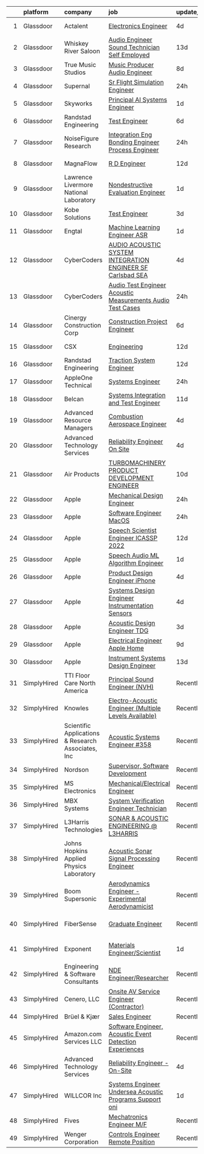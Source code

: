 

|    | platform    | company                                            | job                                                                                                                                                                                                                                                                                                                                                                                                                                                                                                                                                                                                                                                                                                                                                                                                                                                                                                                                                                                                                                                                                                                                                                                                                                                                                                                                                                                                                                                | update_time   | location                   |
|---:|:------------|:---------------------------------------------------|:---------------------------------------------------------------------------------------------------------------------------------------------------------------------------------------------------------------------------------------------------------------------------------------------------------------------------------------------------------------------------------------------------------------------------------------------------------------------------------------------------------------------------------------------------------------------------------------------------------------------------------------------------------------------------------------------------------------------------------------------------------------------------------------------------------------------------------------------------------------------------------------------------------------------------------------------------------------------------------------------------------------------------------------------------------------------------------------------------------------------------------------------------------------------------------------------------------------------------------------------------------------------------------------------------------------------------------------------------------------------------------------------------------------------------------------------------|:--------------|:---------------------------|
|  1 | Glassdoor   | Actalent                                           | [Electronics Engineer](https://www.glassdoor.com/partner/jobListing.htm?pos=129&ao=1110586&s=58&guid=00000181f65adf5e84fed7423885e245&src=GD_JOB_AD&t=SR&vt=w&ea=1&cs=1_deb02383&cb=1657695559908&jobListingId=1007993992996&cpc=5EFBB0462F9C6B7A&jrtk=3-0-1g7r5lns9k6du801-1g7r5lnsoii3l800-fdca7be9791c6d91--6NYlbfkN0ChYVx_I3yfZ_JDY3EFoivtqvi_stwnZ_kRt8Dowt_l_d1ydueao4NE-oUleRJ4yhjjaCXkLI6TM5SYnyHcA3bpY4C8sW-Te_wnZsZyggvTWR_945mmNxkFey5b-fTPWV4og34oVTZJA-HSzyUeXs1O-gGNWcbIZUgM8w35FISNkHYHJtwLbd3bPPH_X1P9f_f88nAggLZIYq-jDgEx-8ioPz7GRKtl4kofdQ9Q4PsuDAFo7VJV09WUi8n78opNq8s9jYxBLCPq1gXMRWI1VGy2KcKO9cemikvz_WZywFPMEmb23ElynVTHNn6rsXiA495yV6sATwd4Yg642kk99myfmUj0Ce7EGKeyT5JGRGn1lSP8TfVc8yHO5f-uxU6pYS2KLOPScs82ofgO8-vY5oAJ4CUOsrVbCDyRPR4qvOFtWN_WkVumfK6dhjA-IjihYwowLA1x7ogKsQVyWqlbg3w5EMxPg9HieAsbM-NoyaD2hq6dSFnQPRXkxx4aDERGlZg6HSCY7AI1grbAypibWFMcRUjwZ1x7x9Gp8ODGuawC22ZiYbe9-UvM9A1dyrrhEKmOFSe3mcZ4X-fSrHscUV6spVOcLuE7ZUiCoiQVtcU5xVT2IhOCv0WH3E2_8AHap-763HcfKk3MKfmkOk1KUMOEfS4UUr6Xf0wq8ZLD-llOrJeky1HTu95OtPF4LzssbWQKUjY0OhH3zr8y8PhKtFSo-LsFMboL1rvyKDlDw4-SM1g0Y7ZFzBV5u3Ns-9kcHJR_NMQCzbaBd24OpyCHPtwMsdOVmkarIQmnPSaG_C3FqheduCy8PSyxlMIoeXNg_-RlRLxcIFZ5ZUw_tBxgvg9TzRAfTDykOWEkks4ZHtwQYOZ12Qme9Yd8aw-47jdQrNbGutq0lk6MgBEBgqvtPZYuKOW7D__l53BILCI5PrY-KRAnvE5cdKHKR1Lv7Z2UYZvinBDPbwBKV_idpdFOmqOz-7d8dtJETBs%3D)                                                                                      | 4d            | Liverpool, NY              |
|  2 | Glassdoor   | Whiskey River Saloon                               | [Audio Engineer   Sound Technician   Self Employed](https://www.glassdoor.com/partner/jobListing.htm?pos=111&ao=1110586&s=58&guid=00000181f65adf5e84fed7423885e245&src=GD_JOB_AD&t=SR&vt=w&ea=1&cs=1_0d1e98da&cb=1657695559906&jobListingId=1007971269908&cpc=217C45A42544DB93&jrtk=3-0-1g7r5lns9k6du801-1g7r5lnsoii3l800-a9997545a0f489a2--6NYlbfkN0DZUOob1RxKFFM5XqCN8NwNjD6ibhx9GA-hBUghBZDjd41EWWUaBEf0KKdGOBBNHRHd_uSbKuQYT__OBfxU9V25bBWD3MGmfOf6L0dYrTQo-2dsgLaZLmc2SGkWAz35np4V1m9j0Vgw_QEGm6Oe8jtBlmVAaz1XtRctpbmateAKDnFFRmheggQdrmsvsVXlVNGUAIK6vU-RRafroOACy8JFrXzsV5jOftzyUcc6sn-7DU4Q5Kx9GZ1NWVpkhb9YSWL-7Gq7BNYl29VGRn6uFoCwlRFllB9nbq9eVAYZ4Mx4xtZBbsvDUCQv0q2ZIxejs6T9GhxevCWLNu7oYA842oLk6oeAI0HRqThEWGzm-k1a_DXeRhILxASA40ESxGw3R48JlE7_Htb64CmOri8vMvd0-P_liR4AZ7QeV7NUljdBohB1kCssD4z79VnnxQASHWIBqRUmo0N5wr-0efwKikyIZXinwa40CkYyL4p36K4WYKMZRUsmzD65dh24QCv3gdw_FJ7jx45fTvl2ene4c31XTidLefRF3ck%3D)                                                                                                                                                                                                                                                                                                                                                                                                                                                                                                                         | 13d           | Nashville, TN              |
|  3 | Glassdoor   | True Music Studios                                 | [Music Producer Audio Engineer](https://www.glassdoor.com/partner/jobListing.htm?pos=116&ao=1110586&s=58&guid=00000181f65adf5e84fed7423885e245&src=GD_JOB_AD&t=SR&vt=w&ea=1&cs=1_467c7a4f&cb=1657695559907&jobListingId=1007982844153&cpc=B076152010A3B66C&jrtk=3-0-1g7r5lns9k6du801-1g7r5lnsoii3l800-e9ad603f9e1e1b90--6NYlbfkN0Cclaa377q9GeGOs9YARfq_eCDzB33vFgKlz5yYjo8czEdQQh3p8lYfEptMOoQyBJ7vsIfvVrQSJWNSSVEZI10H-7dZwhNuTLvz-qEP_0j4K4QBnJ4CqLCnpYSlWHbBS4qIZQgqN5MCnUg--oZJjHYXCubqSoCaROBEaetwyPCIiDI7YfS0l3UIgBx9lj3JYF1bA6EBQ9o8W9WDni0smL6hvJZHOvj9r-WGZfpHnz2CBeyHeDT_DkJpjqPPOKjtt7jNBFySDLP6846S5WRbJKeAo8ZI-27TKuRKQ55qg9HtJbmFJzs4cxi_6ISQN4RBYK0XYEBgswxS9yAUqv0CTEXfu9JKC4EgCpV2adGUMSeoyiGhVU7lPeNiFRJ0iN3EH0EaoKEjntJbyng2FICD1hh7Te7iWb_dlWYtANm1pddtLTivKlOyjR76p2GBFS69LuRsYcT4b5iph_WbW4pr8424sDmpPvsr0wC_aaH0J8h14MT5r3K3mNDe_jyZhdeArMadkkEmk0KHDA%3D%3D)                                                                                                                                                                                                                                                                                                                                                                                                                                                                                                                                                               | 8d            | Smithfield, RI             |
|  4 | Glassdoor   | Supernal                                           | [Sr  Flight Simulation Engineer](https://www.glassdoor.com/partner/jobListing.htm?pos=101&ao=1110586&s=58&guid=00000181f65adf5e84fed7423885e245&src=GD_JOB_AD&t=SR&vt=w&cs=1_9db9258b&cb=1657695559903&jobListingId=1007999465180&cpc=117F6BB3C9C96699&jrtk=3-0-1g7r5lns9k6du801-1g7r5lnsoii3l800-870ac006dea8b0a9--6NYlbfkN0Ccg7ImYjeAirhg7Bq-IeAuPvIhWFhDQgCdPewo4vs307Y0fZHyujNP_iBYd2DZpe2ZiyOGq3HLvE9QyHphgYr3tVfhE4xaBDKNa-fcYgHJoIpy5Ezqax3WS4PvdN7gki0ckJUP30_nJ5WtYG08HyBCQrJynsMdsXePaZO5WMIDUvgpnwTIkH-tq58Tx4vIL1wZz3_GhcYm7zhTn1Azxrhw4o63X31NlSTTzhNDHDcoJrIE9Xe2RnP21zq0yumaBM0OlK8lLsvor3gX7JSDxgEPomsAU7ftGj4YshPQfAZzSyKi7V1qRUxV47VGOF92gFAaIbDK3A-dCQW2iX3Y2MNzY9_6LnhL0wP4O8vQThUYgFnjvIVQSIjkItpPsyanLp5wFazoogLCIvQaBajftXwU8-_7SjZ5zAcBwZZOhI29JGLY4Pu89C5zcVjpsys1kpI%3D)                                                                                                                                                                                                                                                                                                                                                                                                                                                                                                                                                                                                                                                 | 24h           | Irvine, CA                 |
|  5 | Glassdoor   | Skyworks                                           | [Principal AI Systems Engineer](https://www.glassdoor.com/partner/jobListing.htm?pos=130&ao=1110586&s=58&guid=00000181f65adf5e84fed7423885e245&src=GD_JOB_AD&t=SR&vt=w&cs=1_72f9ad71&cb=1657695559908&jobListingId=1007998524046&cpc=3BA4CE39D5B5DEF5&jrtk=3-0-1g7r5lns9k6du801-1g7r5lnsoii3l800-594c3669ec085e0a--6NYlbfkN0DHQ2YF_lzanMOpjgFd_u1JSCUjxU03gesn9XxhbS0077QO4yJjDmI95AhBT2FcdaxN-EbK3GO1-i8nGj1PmYf_cPfNreOfqk7WjxsvzD9TJoPjnci-gZ_tbekDd3sjsRu5OdKaQWjwNY0BvJqP3bj0_29A7iiQYbU8g887b3OncjOJmhg6gQnpUwdE22yo6bwpSIl9PU-gOySDM_wWSHseUmb7CuivMNQgYQjYLbURMsxbWvgqaahJjO05L12K15qOzjE-tHkPAjvRc4bfx3BmD0HrYpfZ-7Q4mk_DxxvztMs01_fD_9c8hpXZencNvc2bKhkle7_5u7E4MJIxmPkb-nq0lC4jU4f9Vqk531ykI1zA1ISRvi9zscJj4xO1hVeqSWdot_Qw6L84hCkfpxPWmgAZAIwiwL1D74Q_UCdzQUknWQVlFtgenCFPG-hIbfRl02MfrXCArQBT4wgjf9iO7gJ6Ij6Gggcj-Tn4M3x_wH5xEzYEtoxcnRvJAOivMyiVRwNOxXKRs4I5SbiF5zCy4N8Iig7luJs450FZmDM2vRi4kdV-b-LKnuxtTOMvHahdUbMAl1dvgSUzWe11l_PCob5GkddPSqoF3KSdS9S9rXFI--1-hm2H9Zd3WokpwsxdDsbYIuwXoobtxKWVxxKDDymuH0quucU%3D)                                                                                                                                                                                                                                                                                                                                                                                                                  | 1d            | Beaverton, OR              |
|  6 | Glassdoor   | Randstad Engineering                               | [Test Engineer](https://www.glassdoor.com/partner/jobListing.htm?pos=124&ao=1110586&s=58&guid=00000181f65adf5e84fed7423885e245&src=GD_JOB_AD&t=SR&vt=w&ea=1&cs=1_d472fcce&cb=1657695559907&jobListingId=1007987864467&cpc=FD1C1DA32C38CFA7&jrtk=3-0-1g7r5lns9k6du801-1g7r5lnsoii3l800-d97b2e97ce92950c--6NYlbfkN0BDx217eft1lC7uqItkaModCFPNh_e0lnHdKkvEJecXwu4gIqA7CFTnvSYR8MShG5Y1WihNtT4NjKj82PUl6RfqF8WWcK5kgAM0E3Ql3LdTzHDKqViLZN5xr66GgksX6_kOtbjxQ_n6en1OOHgEmABqs_h6ymwHvB23j5OXUYgulk5Qkuztf_5fPn6c9LROlTzp1jZpwrSe4gv_3LUdk7EcDwW_0J-d1TG6FcKorZJ-YIbYaQYuSOMsrUiAmaHtdlVyiyToWHDTQN488GIfqnwkiqCmAFndQv5_oCnaQ6UU0qdR1p6LAuP6XMIPUCJd4hc5c2dDc8QtK2c32s75kTvdMc0SZmRgOsd6hb7Q-KSRkkzcR5Ry4hmSUBy9VFcJeSlrpkdIWu9pCWiIXyY4p0rLiZhGCHEoyXvBt-Mljrq5Q2b47_qHsHARggKw_OPDhjjfGjkuxtH4oq5HEbRaiDmlMKpBupFG_jcFapz0PLBwfsw91hYMaKgoMhkj2uc_gNDE0Leqe0Hz_jtT5ZOVkC0DyciyhEleysnllqsazb2C-ArGDl2w8Uu7wqEtyG2b0JAhwkyNfPeJ3uHnw7qrOs6diuPmW2WN7VQilxVD1D_hrgarHnZcerR9Gxa1EyoQ6ExR8HqzFkC0JA%3D%3D)                                                                                                                                                                                                                                                                                                                                                                                                                                               | 6d            | Lithia Springs, GA         |
|  7 | Glassdoor   | NoiseFigure Research                               | [Integration Eng Bonding Engineer  Process Engineer](https://www.glassdoor.com/partner/jobListing.htm?pos=103&ao=1110586&s=58&guid=00000181f65adf5e84fed7423885e245&src=GD_JOB_AD&t=SR&vt=w&ea=1&cs=1_ec43ad42&cb=1657695559904&jobListingId=1008001108167&cpc=F4333377EDC1BC7E&jrtk=3-0-1g7r5lns9k6du801-1g7r5lnsoii3l800-4b914900b905316b--6NYlbfkN0BWgPza_5ct4VOZasemDMMHYyf7iNI5h9oR9v3T6F1nOgZaYlaAZuGkJleO3S3v3aDuKFOYiMUvKN5VjX5ZTpDMYJk_atHzBJzi6SKTo63wSYY9tnLTRgG9t6tyF1fh2HTV0rjg9zZb4RwG9nv8xw4faGzSxZN9VLWv2zCruYly2F1SMt7cmpfXYcEVUfee6MxE5R7gOxrai1x9bCszCU64CN7YhpdlznKkoV_HxUge4It5qx1YKu-3AM03XCJCXZ-kzcTrftFj028i51zW39mdJvlqHKqxyln2riAii4G5XTXcZG_lXFcB5wWBsVgBPhfty6Wpqy1KH3dE5aK0maRW8Kpe4MJrwy_u2lsq3UTrkBiRLuKVUmmEYlSEDjHYslLdP5wF7eboCEMDEa62TBCBnjlEipGiuCdJzUifxLVSmcIBu-Hd-uZwvfZEBE_mVy0J8L7gyNDsQ2kuOoQb92WORzivNvd-3-d8O4A8Dqyu_Ip5cRq0PFKFaQGmCNl7ff6PFpvBmKg_xg%3D%3D)                                                                                                                                                                                                                                                                                                                                                                                                                                                                                                                                          | 24h           | Redmond, WA                |
|  8 | Glassdoor   | MagnaFlow                                          | [R D Engineer](https://www.glassdoor.com/partner/jobListing.htm?pos=102&ao=1110586&s=58&guid=00000181f65adf5e84fed7423885e245&src=GD_JOB_AD&t=SR&vt=w&cs=1_b89757f0&cb=1657695559903&jobListingId=1007975497174&cpc=8F946C24CF1A525E&jrtk=3-0-1g7r5lns9k6du801-1g7r5lnsoii3l800-de300a51145811f4--6NYlbfkN0C38BWpw3EBzI29jt_AbLJgXCBMBrbC6QbXpjXhG4qlugkjjCBYCZJb2J-DLr_tjlrJYi7z2ecRbfFPeor0jyUh5wVywVcPXUrZTMcXWiMRMNx4Hn-FgfgKJMJ9Fdj6rOQohYO9Btxs-gBvV0zBUMWhTExYqB3Gi4k9SxN2uT3bfHRzxMfDwU_iDILLkUdG9yR3_3kPjzZCqKbSEPfDh3D2jNEypBOfEe1G7g--_1xYHhHwpcnCVRlXDPamfHknSvhH_TCwsfOUfgOsuTkICkT9mlS0mVi3mUeQ8NlaRJKC1oLqMDXR8Fi8GQVSerorjMB-Gy5PHAHKXoLEkYw_7_hiQlPAJCqSE2Wh2b4PjI1_1IFP4Rg3toyD2viYsmZ5e9cLKGpusd-O7MC73ile-7tJX8rHNpWFevB5jsqulIx_CHQtJQPZRVrbtweqKZwHgBRfqTbfFarVi7JMQjaPihVwZhVBi3H4RDyquyoiK9cIihM_h_vUQFqiub2bbDDWOuJA2w2Bjdp1Guq95OlVXGhAnIDBJnAYWNUgY09yuli33QlhtboTURW33xABPn0DNkh6Z4I2fGHVI1pvfY5632hvlW7bq-bNgrey6NWzmmRETCWN0hX3r5dYv5UHvNX4L2ilynlmgutrFaNEmWXT_B5TFeGxazhT1vn_D-K4I_hZGkKZe7ATMfY4gyicfZViveCe5e4gNYHxUPRYnrJ-0BlMm-sv1RiECJJQwDFE8hAHeeiNv1f6OTTg)                                                                                                                                                                                                                                                                                                                                                 | 12d           | Oceanside, CA              |
|  9 | Glassdoor   | Lawrence Livermore National Laboratory             | [Nondestructive Evaluation Engineer](https://www.glassdoor.com/partner/jobListing.htm?pos=110&ao=1110586&s=58&guid=00000181f65adf5e84fed7423885e245&src=GD_JOB_AD&t=SR&vt=w&cs=1_fea6a7dc&cb=1657695559905&jobListingId=1007997731905&cpc=F17331D9BECC482A&jrtk=3-0-1g7r5lns9k6du801-1g7r5lnsoii3l800-b623ffcba25be624--6NYlbfkN0CraRTDqMymXXKyTuYWlbmGm1_Oau_3A6Y3ayJGMEQnFV7iho078w_KdbiKUpVpRVRAbk0JQQVxuTBDOUGnOp3elySHMLj20AYmn2Z_tcpnBkXU0ZZm-zUuiWF90InfwYSJkccnsTlOABZvzUrTKavDFck6m9YszlHzYPHN5n_J_q14aKl6AhK97M0EjgNLXmxOcMvCo764Q_EevkpglUAMlAqPVBVLG4WzrelHLX5Tbe2EQjkLznL5ZLSCOzsqLdEx0aQ6hJShLg6NVu-tRh3mtcAiLHNHx35i3Qu7GRz4m-VYGnfWeyI_8JC3vcsq1MsmiL6L6IQGFv8xvunByFq7ZwLD7l7Y5nirPLw3F3NV2gG72Nq274NWAf6h-IarNvJI-JXKpurWqqbldiuCC_sGU8WCcFvpgAnfZjdq079I0ObkoWstUnYAMd0bNKIabtClxJYd5fRTrETz-DGOvGBf8q79VvL3kf4CHbm9y6dEZ_hiws-huon9EKPA9mD7O-0rFW3UZWFOoQMIJ7liDvHBJwQyACSsQA41t4n5Y4XpI1lWw6CF7agUNkaXMEIkfPOiNJ5uxVgXCIcRFzDaMQL552Vz-q81n-Ra-MJV0BpB8Y0zqyofoFhN_Sykm5fHhQbPS5aEhOSROtG9DRM6TNbHi7fcgf9lXF6ZNii71FrI-otIUYWCCbdnufZMc4FuXFWB81x9IW6kSgmW-gzkcxWuvUKoI7EU6Dd2QOB0FbefE3F9jnXiEL7gxIYp4B0SUDxyD9kaRpyCWw%3D%3D)                                                                                                                                                                                                                                                                                               | 1d            | Livermore, CA              |
| 10 | Glassdoor   | Kobe Solutions                                     | [Test Engineer](https://www.glassdoor.com/partner/jobListing.htm?pos=108&ao=1110586&s=58&guid=00000181f65adf5e84fed7423885e245&src=GD_JOB_AD&t=SR&vt=w&ea=1&cs=1_da78e54b&cb=1657695559905&jobListingId=1007994163416&cpc=AD396490361E83B7&jrtk=3-0-1g7r5lns9k6du801-1g7r5lnsoii3l800-1f550d8df26e2146--6NYlbfkN0CtwOkgDuej6vPfWODMxjOIyNEohQmdYMppGq8y8dOpBpQU0a6GBGh4fAhy4oqSDQ0JsRv5PMI5_sT3jN4xW8V1rzuuyuOD0KBWGdlKU-jAyOFxRFYSshWaUNgWjEq9Rd0qedPLsddo0oVbWI4_EqMAMb0IUZZRbAfg4MLgFeBhF4KJfnNu6Kw86UAMDyNnIbVLRr2B-tU15rv2-oATl6DzgMV09XQpIIXxC8xBoGKAAV_pVj5sdyfFHVS34kZ02SfJycef1wta-p6KugUZblcAba9ULPQMq-B0jB5RdgWhUsJcEp4BGpIWJ_F8h7uCaRTJr5RuPc0U6bZ5CyiVI_nnKBtOI4JnyqTDaYFn-7qZZtkr3yUzf1eITpaR6hdwo-u2iiXD92su2Yu5MjK_9rPsDxNzzYVhY-MoSx3VAniCIUEQYhWoXgEh5juU3Yib_ay745j1WUCfxd159PgVflO_QK7hoPjUlutAwo8bxD4XPdwxblVXKhN1MpqJXRH1PGQ%3D)                                                                                                                                                                                                                                                                                                                                                                                                                                                                                                                                                                                             | 3d            | Tempe, AZ                  |
| 11 | Glassdoor   | Engtal                                             | [Machine Learning Engineer  ASR ](https://www.glassdoor.com/partner/jobListing.htm?pos=120&ao=1110586&s=58&guid=00000181f65adf5e84fed7423885e245&src=GD_JOB_AD&t=SR&vt=w&ea=1&cs=1_fa31cf83&cb=1657695559907&jobListingId=1007997755452&cpc=3DB599BF2F4828F0&jrtk=3-0-1g7r5lns9k6du801-1g7r5lnsoii3l800-57c54c87bb7028a4--6NYlbfkN0B7Z8t6fEMDh_BTkcJVPNJicKvZQEBTy5HSwyHa20ewqmyfWNXjNsfvmtdqiCQm-EwkGVhWC41tiaOwT4RJOvFaYLrX-A9mBxUONdVTB_Ej1QsSiwNN0O5IOk9T5wRqEiv7VuoY3SrlmO56p9giBbb46N8MiM-T9iL_-j5hpUSJaWwarBZeVvyE6bPuUp_PSh4ja20jy5L-HDBAF9u9FX_2QuSWn2yFZOLySOxKMxGM4UoqpFi99FAfByaEe1a2BRaKaKbYhfhahCfvntwC8ItM5D5TmcmYdi6luUbdLyNEqPa-v-NZMp2MABTbuCsbzbW8QDA3MHfIsY9kd1K7UV612w9cuhEM9C4RXmoCPTaJsPfv1T5JH_QSuvk3f6yN7--uBiPYDLRjtVgYTE0jxWKqytZJkjwNdtSpWZfrXTiz8DmHIS_1SBwtv8IfF9ENt_RJbc3M7RhhcBx5Uprh88oQrfvQUZu7qjaHBWqphHkhNQ5fkstkcJ49sf35Hqz5OiqEDR06eqIFcUNLsH6Tj-Od)                                                                                                                                                                                                                                                                                                                                                                                                                                                                                                                                                         | 1d            | Remote                     |
| 12 | Glassdoor   | CyberCoders                                        | [AUDIO   ACOUSTIC SYSTEM INTEGRATION ENGINEER  SF Carlsbad  SEA ](https://www.glassdoor.com/partner/jobListing.htm?pos=118&ao=1110586&s=58&guid=00000181f65adf5e84fed7423885e245&src=GD_JOB_AD&t=SR&vt=w&ea=1&cs=1_637f71f6&cb=1657695559907&jobListingId=1007993312436&cpc=F4EED0218A761C36&jrtk=3-0-1g7r5lns9k6du801-1g7r5lnsoii3l800-7cad6356ba35bc05--6NYlbfkN0CpFJQzrgRR8WqXWK1qKKEqALWJw739KlKqr2H-MSI4eoBlI4EFrmor2FYZMP3muM2s5sO9QUqFNtL4Ifc6DvyKHMSq_RkJyk3bjR6TtgaKRsOgJONKUzmXZWQmXsYnpnsm6HHTT7a6Bvkt7J3GJ57slSFfenAqYVIN_vIdX8w-op4-tZP7gGdqIPAPQbViZ4QaJogHXUf5lkfeEBxuIg8wy790fkf9uuCKwL3Rr7mQ8Vg9EkZ1bpsNOJERl4P5HeHM8QqjvxPrm_yL6hGfGQGAgBaGZbCvX2_L5b4voupn4GM2_SMPXwHFiPsoiAPjCG_pTkp4H4F6hHDAmL8DNJ5YNrJfsELA7W5HZrppdoKT6iMZxrip5pHDOptNlO8PVt27remI9DJVnfjqUsa6P3hirSKTWsSKsw9GEmal0QlWHN0PXIneJ1CG8GOkZaYtfBnI0dzsLppMx_ddSXq0gayiDbYLfy0hs6furHw2IcLuuWTCqJMqrdhfKBTDpRA2HxfqBUa2J6AIJAiYwuu5twxlD9FJ7NVNtiFyqFfp69iQZgYE36ZsBW0Roo2DtOIfUt4h6C0SXg11J9BzGMImRbnwCQJkde8RJAX2za6tWMAppZnhL97VJEteiwKxSBK_vNjE16WmKV8Xr4D5DTmUG34GTs42hxeXorAxNMUipflcmdRlw0WJe9liGtnlRDplZK8MTv92SuS4bwvhbytCQuCUhorzs9opfu3bS9bZHkJT2_sMev7QbM3Y0p7bHeNJFf_PMX7pty3a-oXPwWoeG_jbAKPwZgRgnzn9C1-9dq45lI1uqPuKfYjpCXeOlqMBx69VyEDX6V-ggcZE63Dq_TaoN3TfD5XQCPKH8AGjjyG4ckRrQ18Cmyqi6mj8OwcJClHxF4f4tkviO91Y9NekL2u8BZaOUp-MbetXQyB5OSDs5JAw8TyTHo_l7VdVVCDJuNePsHyk6S6zsnO5FvpBg0cgcTSO5OKtOC7ykDOsgJyjEA%3D%3D)                             | 4d            | South San Francisco, CA    |
| 13 | Glassdoor   | CyberCoders                                        | [Audio Test Engineer  Acoustic Measurements Audio Test Cases](https://www.glassdoor.com/partner/jobListing.htm?pos=114&ao=1110586&s=58&guid=00000181f65adf5e84fed7423885e245&src=GD_JOB_AD&t=SR&vt=w&ea=1&cs=1_d21a7881&cb=1657695559907&jobListingId=1008000453084&cpc=32EE424DE2B657EB&jrtk=3-0-1g7r5lns9k6du801-1g7r5lnsoii3l800-d0712cca2b50fd3c--6NYlbfkN0CpFJQzrgRR8WqXWK1qKKEqALWJw739KlKqr2H-MSI4eoBlI4EFrmor2FYZMP3muM3Wp3RyH9ty9WTUoQS-_UN7L32ZgNibJ5m8YL5gadzDnzGR6HuQfcoSu5MHrS5PUZIgx6uXlxTt6FOSF6l4YSZuujrRevYs0hmcZlfV_BXZcL86ue56ARJH32IWTMYenxC2ieFtubN8CCzDshkvvQAmhoQEb97dqD-h0H6JAJFwgjN7ZlH_XFtx-YAWdcPFgHtdbCWJafjauL0YHgpbBfTi-FexdqbXv5ezzu9ZNtanp146QI4jKqCAx8IJ5-arOFQmN7xdW8rGm4Gnie90VberLqIBlJkBuNt6Fnm3Hb4Ih3LhqqRyujWR1VtVC3RzLFOsG2D6lBTrp3pF3PCKvEUCALvEQZjilnX-pgZQ4D9_dIJqx5ONKZaroHXk6LQ_cBkoLXKmz4-sXOXZPE3_xZDf9eh50Eub9ZUol1CQ2A4dbLQYOcP1t1Ox_QpBGnooGskj24iIQf6VMp42yQwh8KNsmT8n0WcDc0Xd5aZ2Uia8AupQW2mWL2BDW4R-fQXofLAqD7MUUJTJLJSrCdDeO1gigSxYj8jBKKehuUN_GgF3ojJAO__AO53VNp-PZUIFQjnHK7QQTQbq0w0Gj0cIzkwULqVeuhqFtuytNSZPw9XHRepo2nODi1CO5DMzkMXPeleyNlctJUX37qNjth2_1JYbRJdtIXqVBOBTHRPFoDhNAMFvyuqu8XeDm_hNnsxlYGTmpRnxAV-SGAONxrYDDlhZN4hiEfe2SXE88V_PUVaz-XNu4xe1GDzVe0Mpkkhrpy4IoYrhkzxGMFJKABL5z8fLLRZh9ZwqavKNmUoPGNXwIIodLr9hC_5hv8iAzA54ha3ejz7pHwHjaAlPUFrAc9-fXS2POV6TTk7Eb4jqeGjb61Nx9VKZrYdCN1N9T4tjojGlMizBAS_kO_BbJa4YAuSrj-jA8qect307QIXG2340xxA5OV3eQX5RLIFSJyZKtQKCtmuS4OVXyw%3D%3D) | 24h           | Portland, OR               |
| 14 | Glassdoor   | Cinergy Construction Corp                          | [Construction Project Engineer](https://www.glassdoor.com/partner/jobListing.htm?pos=104&ao=1110586&s=58&guid=00000181f65adf5e84fed7423885e245&src=GD_JOB_AD&t=SR&vt=w&ea=1&cs=1_13cd0a68&cb=1657695559904&jobListingId=1007987637041&cpc=2DCD12B8022A14CE&jrtk=3-0-1g7r5lns9k6du801-1g7r5lnsoii3l800-ae652524c887ec09--6NYlbfkN0ACTeRvGRFS6hadW-07x_K1RnsIE8OdH4tufuZ5eRAiXj0gAa_UNCxgILxjyPCIXYqXzlBXj2Tyk2NpLM7cyVWATjpacSC1oNnGANRlrIhh4hhQjtAE8ez6MffbMa0SCydr0Tf5DekbShODnlSynmmknbe6vF86wMgZ2QTAlwu2zlrOcCjKH8GYuSRzfN7wbSpU1dEjGEN5vgwlxeJSSwiR_fEahaJbus9WgWJdyVVqPA779u4AI3nfnu3eMoFdqsCvR1zZNeIs-Chq4Tkk7mWTF3akQQeAOcCFPbX8OE-S2H6MuVSjpC9-wZMJGIM_XYCc6AHtHIAAGA3e_POww-owJjKIQvH3r8UFQ2-6DpvZ-LK6obYzzraIYag3ziTwv-GDT_GZ3qaIsA1c4xfUg4CvWkKw9XwWclViGsMeBAeI01jdb5eD0KLrbXCmRjpOyh_DdtCtOgAcTBKTFg8sfwqEmBIYKQbOQU2Q97Iek3ZGfFrqm_nzF0yV-DsKI7U_Ny8jZvxs5Lco1A%3D%3D)                                                                                                                                                                                                                                                                                                                                                                                                                                                                                                                                                               | 6d            | Los Angeles, CA            |
| 15 | Glassdoor   | CSX                                                | [Engineering](https://www.glassdoor.com/partner/jobListing.htm?pos=121&ao=1110586&s=58&guid=00000181f65adf5e84fed7423885e245&src=GD_JOB_AD&t=SR&vt=w&cs=1_002f2beb&cb=1657695559907&jobListingId=1007974903059&cpc=FAE5E775D180B2FB&jrtk=3-0-1g7r5lns9k6du801-1g7r5lnsoii3l800-ba72f0b87c24104d--6NYlbfkN0B4r7QDcS1FYldRU7VPv1R0Vj7kpMu-sKqn6UUkSgegOydivzZDyt9sEkzJ1oC44s1-lYQ6XV4dvacTab7iBluiUEwo48Ermiylcdp_7hi44Wd_tPdwvVOjU-yK00-ndes88NKJ9gkvzZO7cXDQ-J6qZpqIKwwVHZuPhA-tk2mTHan_jsIkweshtLDPmSppuDy3KuY-vswTHHN3HXnj2cKRbgVS8YaWlkxQoj2eYBnK_a-nCbaMKh7V1YPzRlwGbVak_u5wG_oQ6op4J2N28XjiaIohyavIpXBMo5nTZmDBvWStdn_uiLBHbo4lIMlt70GRprVdcVXIh6ukGS_89kAUNieBWYg8Fuaw2Cnfxet76pydEmhfSreaUYcRV91M6W-OQOGzoQLI-N-Ys4KIDoTYV2eE0M2XVRIecvhZU5sTi9Ct6OM8GWTGVMvzqS7LDtjEISsTJqsUc2yuwJbP1FWlmaP6KPAwCCnvYQVfit6A4LfvehnEoLkINBBcsN_i3pCplWRAHQ8ijAjlovuQF93jq-nnt5cNal90M-q1HPoWys1TIBYDFNZcjuDSs1hez-PLV9dcvWATLcgzJAyiuO3h)                                                                                                                                                                                                                                                                                                                                                                                                                                                                                                                  | 12d           | Rochester, NY              |
| 16 | Glassdoor   | Randstad Engineering                               | [Traction System Engineer](https://www.glassdoor.com/partner/jobListing.htm?pos=125&ao=1110586&s=58&guid=00000181f65adf5e84fed7423885e245&src=GD_JOB_AD&t=SR&vt=w&ea=1&cs=1_2b8ce057&cb=1657695559908&jobListingId=1007973250816&cpc=42BEC95245890617&jrtk=3-0-1g7r5lns9k6du801-1g7r5lnsoii3l800-001fdbb0074c0c8c--6NYlbfkN0BDx217eft1lC7uqItkaModCFPNh_e0lnHdKkvEJecXwu4gIqA7CFTnXnpT3oVx672UoEpqQbZ8CeqLnd2PjNd52z15eBmLXEOY5ERxuil_Cc06zE_7h2bJAbTw7qhELl5SB-9WOOcMC7-j5SH0fKR5-_cBUb8YBCfISaIKWxyg0ZA8LQ1ExNr_QQKVtezNQpcWL9ghrJECM_00cD26wUAED11qH2opR3T4gOfaHTPccRK5ChMjJzxb1QJTcpSIoFtgYTmN0ZBQepWnM8OOKfxNuymiHQtzs5I5HRvdzg7THoSxi3tjFQ_EB_d71Cs2rEYJDIhEDPluH85ZrqgMBkNXnhvVnXHHIOOAChyEg8RORWAkLF3ZSRpFZIwyHDhmah3LR9N3qVCrI1OzPwIGVqK1UAW8q7fAK79KnOjzIbP2LRMmoqMhlJEnOOtG7y4rRrT2qiaDKH4j5Lm58CWZu0AhtnqhnJoXZBXMGhnKVxlqE4mQKuo1oxLRcR7WfqyljMDtZDv4D9SdtrKkvUTe6_V6XzIU2wEhEt_VoJ9iW8J_zPUYKuV-5uLXRyAcPYQ5ZB_sEAnFQBSFSBaaCwx4mfnUaQ_2kKjjqwRSCIwO6zwec6Zrw9q1bzCXq1HQg8Tu_I_2bHQb8JyABA%3D%3D)                                                                                                                                                                                                                                                                                                                                                                                                                                    | 12d           | Hornell, NY                |
| 17 | Glassdoor   | AppleOne Technical                                 | [Systems Engineer  ](https://www.glassdoor.com/partner/jobListing.htm?pos=119&ao=1110586&s=58&guid=00000181f65adf5e84fed7423885e245&src=GD_JOB_AD&t=SR&vt=w&ea=1&cs=1_40396f7f&cb=1657695559907&jobListingId=1008001212173&cpc=F4EED0218A761C36&jrtk=3-0-1g7r5lns9k6du801-1g7r5lnsoii3l800-0b8b0c2ba1572b43--6NYlbfkN0Akmm0SHSm6KXMG3PLe28cvsql5ALZY-VGg2iXYcU3b02p0Tn9zVGjdnTkc2y9Wvn8Sv1ScIQn3urn8rrVU_hlmhpgecBzr0qKuGDu8UD0VP9DzMd7RK96xaLyaI_cBj01UXc6Ml_iTajiaU5g80QyO3PHz4Sw4gbrTTzWFoBUW6Ze8nXbvmJeeFzkcxelHCGPWPLs99zQGQkYwesKf_ph585EzNNTMMWrgMRAWpOdNZdbA58rtdNe94btdTuUnVZ4R_DClxlDqPuqBIuBTJwBDg4T_Bq-P5ibfCSA_Nyqm8Ez-Ec8XshPk-1kB7H807yEAVxD176RJAo9hUfxOTuapm-SfdAG-hbw3D15wSQK-d8Ytnh0syOjzNNXkcBcyq2p44avYRZjiE-tsKKPihLL2zIs1wLaPK3d6ZM5ONpJrWdrlJfMAH-Q78h8am5CG2yYtSPiU-Cqqr2_y54xI50sX9GmzyEj-IdHTtoYptIWPFkuS4DuxkvZL8z0N2dbGzyzK3yDtUIERoDNxGgYNsOT6apToKOdnRyzlz3yCpx4lOGYAe2mNdZDDYZ8tEsmhN7NXzwEd5mfDjAhXOfFlSUw-4iuVyH5Ietg%3D)                                                                                                                                                                                                                                                                                                                                                                                                                                                                                        | 24h           | De Leon Springs, FL        |
| 18 | Glassdoor   | Belcan                                             | [Systems Integration and Test Engineer](https://www.glassdoor.com/partner/jobListing.htm?pos=128&ao=1110586&s=58&guid=00000181f65adf5e84fed7423885e245&src=GD_JOB_AD&t=SR&vt=w&ea=1&cs=1_9bfa0791&cb=1657695559908&jobListingId=1007977037820&cpc=82B3195DA92CAF92&jrtk=3-0-1g7r5lns9k6du801-1g7r5lnsoii3l800-6845228977aad65c--6NYlbfkN0DXzDzZ1Oulz9LSjzVbF8otUHEujJfFPwzVdyJWZPnyGP21i8g1idx-A-BThzGW7o9UZ5w2WJoFFAKE18hvB_dGaC99s5KICyF1-64PHmJVRLKB70oohdjq-KbzlXJOwAsYgLMKv55H34ieAYRzubc4QlQ6Elp_VPM0cXhJw1gmPKkCTsQsaABfLyn-nFXYFEAwPQAY0hRb9tN5biWhic-XdB9SMXbE7bq2Xzq0zWqK6QAoWk0jgpGT296uf8Iz3_j8PdIvzF-npKxdAGwVUE5i152dEWrCDptONfaUj5l5-nm5MR0ScV1gDf--399MhTgqKJP7cCoT4J2QD9yJcOHDV2-j7VlGK_FOeNznrzWR-4ey2WNa763s2w6bsD262VLEmPI7M4idQkZ_nimeAQ8awgwRTrsGmZVMHeJTabVMGjWM_ErSGnrMKJVMrzEHqMZX3Gb_thHcOVtR3XF1mkTH-2PxDxwnkfbcbw92huqTH5TSLL_ckT1zJkYRLD9exueTm3isOEZWrmkYnDy1Val93TAkBQ6ruJgTBvbRbCmUxTO8q8kVtNt83w1VkpV696brRkc8VcYmNptXHEsWq5kNlvHxQMatedZ_sSjsKsxiO_mamGx03gbgq4pjvlrM8WYkcQKOcS9_A9TyC-RolVO8KLI4B8xqpQAObqF1-CLqIDPpeub13UQ-CYRK_A-R29FS9FSdI6ytl6x0va4IoyDR_9tcYOxGzV67F_WumoP186Y4BP5MBRrb6V7JEwpE3qx-3p0U-RQEKWM59F9Y-YLq-mQHAjuAif8%3D)                                                                                                                                                                                                                                                                     | 11d           | Louisville, CO             |
| 19 | Glassdoor   | Advanced Resource Managers                         | [Combustion Aerospace Engineer](https://www.glassdoor.com/partner/jobListing.htm?pos=107&ao=1110586&s=58&guid=00000181f65adf5e84fed7423885e245&src=GD_JOB_AD&t=SR&vt=w&ea=1&cs=1_c8b8bfa4&cb=1657695559905&jobListingId=1007993653577&cpc=147D4D73437F2C39&jrtk=3-0-1g7r5lns9k6du801-1g7r5lnsoii3l800-c47e3d676968256f--6NYlbfkN0CNzb4Hs5xbuPnbVFjFzT9Ghi0vDdROB4hYY0Obqed2kL6ZbeRlcJz-7b38Z7nA4C7Kpl2ltYNJXQKv9GvCUGee7HGfPduMw9_RnrhfaVUXd70OdoNG5tyWMEuqWpBmGQIJ-r1PXiiZ9lhB3qfyYwRQ5YP7ztWc2hzVtxjpYZAVCp79Vtz6tsy_j7s7wOh1WWM-1eLY5y3T2AKj_1aROJnjMv5yc7KF9i8CGFM5V9Ba2IstybI_dgNIvPG3u9Ic0pU9H0sLS8CCHzF1CEHxQYqLR83hc5BCnro0euheNQR785dTBjZoPZWY2F4p_5gfKcUMIzdxFW4CwqOgLSFm6ggVKWFVOi6laameVqCGgDtgr1O33rHT1AgdFckGQuukX-G0I6ZfAYtAV-8Pnx1fypbRj2JCOpJ3dmww3Plgt8y9y_BXa-eYGqvpBdmInEqXDmBTA7zZdBzbNvC1bNGWYMYN1dcjBNdpD3ZAhIPVANmB7Pvpd_ZZP76Faj7NsGgDd99V0wC6z5B-q3k9-HjmplrEzoOnTz_bx1R9sMOedctzVfA_0rcUq0dunQjUzeVe3v4Mt9v5C394nA%3D%3D)                                                                                                                                                                                                                                                                                                                                                                                                                                                                                               | 4d            | Indianapolis, IN           |
| 20 | Glassdoor   | Advanced Technology Services                       | [Reliability Engineer   On Site](https://www.glassdoor.com/partner/jobListing.htm?pos=105&ao=1110586&s=58&guid=00000181f65adf5e84fed7423885e245&src=GD_JOB_AD&t=SR&vt=w&cs=1_0ea6b483&cb=1657695559904&jobListingId=1007992893217&cpc=33AFB7EF5A21FBC5&jrtk=3-0-1g7r5lns9k6du801-1g7r5lnsoii3l800-04186c604e7cd986--6NYlbfkN0Ds348uJhgG24svJkFYk9t-UR4xXIDwpF4v8O9oi2NcqXfJdB4oeOuBeRE0rxaNEAZ7i9SrcWDuLCCrSD7cToQqqk6sXdFJXRWjPpIt76dG8KYCT0i2GPwUwZqPIueaEKTpO7TJdbzKwbjeoWSXdCTZoMTf85O4n0cW7oR5CVK8_EZJyd--bunLo1izS-IJd_sINkWq6SG3XRJiCjxJ3tXBmEv2z3Y_bAZvgoKrYMTYsJ_6gVPHQBfHxppZqrDXeVcfaS3cV9T0LFI38eoKYGaPLiTiMSQ6tTcPna4R3enOCJaJglY0kEZOXQBpKAsLpcCkc-y51QS3sSj6DsN8gW8V40kBw5aT-aJDgutV__GuvDAvnfF3LrXF8C63_SAlBZpRVp9HUE6RPK8D0cVlQZf6tf0-zaOF1ySEbAt0lT_CBhleTFbekpoM5QdGTYxjZXlR6CsipZfQAQ%3D%3D)                                                                                                                                                                                                                                                                                                                                                                                                                                                                                                                                                                                                                                   | 4d            | Jacksonville, FL           |
| 21 | Glassdoor   | Air Products                                       | [TURBOMACHINERY PRODUCT DEVELOPMENT ENGINEER](https://www.glassdoor.com/partner/jobListing.htm?pos=106&ao=1110586&s=58&guid=00000181f65adf5e84fed7423885e245&src=GD_JOB_AD&t=SR&vt=w&cs=1_5067d159&cb=1657695559904&jobListingId=1007978500507&cpc=B5F6D74B4EF69A07&jrtk=3-0-1g7r5lns9k6du801-1g7r5lnsoii3l800-7dd0a22ffd22b2ab--6NYlbfkN0AEVkFsOi_nmqAnuT6w7H761lIqN12_Jd97PaERi9O1flMFGPUqzjLB-G4-qZ4Fs8OKE4Wrll-5TnCjwdaY02bY8NQaRqEPC1AcyATa25Hv8-OBr9DDydDjn2QCiXI0bCn3MHgIjyBDCmPv8wEZeZL-4q5Ie_X27M9i9Y0i6eBfVtkSsE8KxocyQZlc0EPGqDnLd8Zk-_yyxZEhwTqno4dXhT3lj1JZJAGZSM8SiuIxs1MDfJ33EZ8g3fYImdojmrM_818HsuY44rq6-k0OMpJ8xIcnPgvUAi7DhB4vsynQ38lYQ8vk8rvefClmKRMa-izKltMEMhhEAb94tSepfg1Kgl_tgLWUkA1ZR9wKi8Hk0puvIIFGGUc9sBq__R_KlZ-qiEFO5c6BZ4KbxPzmdTksTaw4usNVxCbUK-8VWDOsb5v1WVGqpD4EDgKIVyiDTK1qjU5J_iBXyAyUQb9sWgIs122XknsFQEkW_MpGcROYKjAmX627F112aVGv_okCy79QNAAL63p9hm0oyUtAL5JtwOrAr7xAAbFxJAbxYhsE2_GxTYEP6o0OCNG8jQknO9gxPfVkEypAnSSH0OA-8l79PmnbbghQJxNnyCjE6Xs_C2_qHDF3Ody3)                                                                                                                                                                                                                                                                                                                                                                                                                                                  | 10d           | Bethlehem, PA              |
| 22 | Glassdoor   | Apple                                              | [Mechanical Design Engineer](https://www.glassdoor.com/partner/jobListing.htm?pos=123&ao=1110586&s=58&guid=00000181f65adf5e84fed7423885e245&src=GD_JOB_AD&t=SR&vt=w&cs=1_ea27a518&cb=1657695559907&jobListingId=1007999357280&cpc=654405A9B1E0A9F5&jrtk=3-0-1g7r5lns9k6du801-1g7r5lnsoii3l800-c2e6b50bd7cdf00e--6NYlbfkN0BvKrLyj5gPmtZO9T8euul8TCxuuKNOtzRJOomxnwSEodTz2Bc-sPZlO_uSwsktAehI3vpLtBW7LWvOchgRrlO4bosw-0B-ylQfZUhcgwWOVbRRHL2Ip370BUV_StamiYy40QqJWpkt2v1WJEn63Y2z8_4vfN9j9YF6uczheU32v3tg1apQ3ElV65MfgEOjedp26dmaudmyR-o7WH-_z96XYtT4Z6E0pUFghEOhYttPzvyI4jllA1mpKDxODZ99OSdZR29XDP-p6rsBOkY2kUp-Qae_lmG19N35da1cQrettg9qyeIWW_cs-bLjxK0D--PEz_CDQXMRHtcIwHA1o-rmP3ZsowL3Rc9KzRjMQR4dqKgdkbCXgTqqk97fXJMcqZySJFVZmgNuPndFOtr5jEqZiIx3vtP2xGfS38ri58PqhQuEQoNeN_JJ3JTZyfDdg2B9bpwOYALiPtwwS6mJBTxWJn4LQ9URLRitmv9R7Ay-yz8Y_XjXPxf8H8EyNq0XBa0gcDT8osffbU67rRo6vO2YGvk7O_ralMy6EIidALM5g-RD-Q5MoUJAqL3SzbsTZRNMF4z6o8L2EnRsgBrxFtkOZVVN7LBed5g5wtFDQzzd0aJWLjkcHOYYYQrnbduDpT9vOV3i-KWZr6lje6Y-AZD4eE44e1az6QXt1vd1rV_CrcFnjm2umNODQuz3Z95UVFIO2eda5Y_Acfn-T095hW37xSukhvq8VNPzamlk8bRWF81zVKtluN8LLOLvDAVM9ACngPQUuFMBhwYeH06H6wYH91j83RJlQshhyXK_mdkxmSg4MFPYxiutIEDJIz889sIti62yrUNSKgvuIjngqvnlmjkPDA3xQkBFH5fifSzGQCP_dMlNJI534SAnH-YIiJTJ9KYYBaF88zD3SAk3pgplPSsavijmWEaBQgCgUM-t2JmTCtXkoqd7BoQRtLL-Ajc%3D)                                                                                                                     | 24h           | Cupertino, CA              |
| 23 | Glassdoor   | Apple                                              | [Software Engineer  MacOS](https://www.glassdoor.com/partner/jobListing.htm?pos=122&ao=1110586&s=58&guid=00000181f65adf5e84fed7423885e245&src=GD_JOB_AD&t=SR&vt=w&cs=1_448bfa0f&cb=1657695559907&jobListingId=1007999357523&cpc=654405A9B1E0A9F5&jrtk=3-0-1g7r5lns9k6du801-1g7r5lnsoii3l800-9d0a36fcd17a1737--6NYlbfkN0BvKrLyj5gPmtZO9T8euul8TCxuuKNOtzRJOomxnwSEodTz2Bc-sPZlO_uSwsktAehI3vpLtBW7LQijkDEnJIpYw5IS5Ro-t8f_PI64V15klwwJFWHEdDxWQUS2cgvmHKcdrnmMarr6kGcsHsNlAPJ9n7QLUjhLffFHuX1S7MFN9CpcUD4bcHGPpKmxRf838FyN7QjTH8PvZ2qJsmn4Aw3mV2-FjA0JI1Z7dyr4fc4hfIFSXUAg2MeM6mWeI8kjY3eAQldZ2qXIOAuhy7_AY5TTOP3gmj46beE3nVx9S6zh0_PvgpkFdK_tsjUt9To0urvkpM6v-IVaxy5PKXjVYL9sK0b-BXWZzRfvQ7PE7W5GiAIRQes39NxFoHxNhL5bIHu5Zv8s3nQZOKJrGmzRNMNE54zGip_oWwW4zyWXJAmiC0sU49FA0NKmxZoUm3_4T0y1VUOad7ll2irgumqqXiUYeUDWIKLH05Vye4t8Qn0lQ1Cw1CngtnUgNw5t9sgMS5uSNuMWUhsfAC0Xg4RB65IXQhfl7MUgNAfpodHTJsj1R4x0iEQYp4gMb9AcBe2PhkcZK9q1tCfpSqNqQj3j0nX6gcbsPmQkWxSO6pvLnd0fhBpNyrKnpLE81Hak4kjZXCH98gs6I-0px--PgsX_rrGJul5JpvwrJ4C2ygjdDOUA1Ir6RdktNTStxnTRI_5hJ2tzPxd-WN88YFY_47USX_7_onr1ElnihYI_ncZK2i8VhiwCAzDiipH5N2pH2YXZAjHCQkEIAaQM-4lL6mQft52Fdh7iX9gigWH8AWmJAt7bQmaJbSi8uaAQWbS8h0MNuB54Li4RdUNYUPtTM-z66fKdqL6AlV2WsEAKXyFQ6qZxE0uyCykjb7Zc9cbqO-BWD24i1ERb5v9r2sXg2ss8kgF4Hw7D1QnGjVkbAb36p_q3vTmHZVLNMwy1DODv5ybJvDlWuJqGaJQuQw%3D%3D)                                                                                                         | 24h           | Cupertino, CA              |
| 24 | Glassdoor   | Apple                                              | [Speech Scientist   Engineer  ICASSP 2022 ](https://www.glassdoor.com/partner/jobListing.htm?pos=115&ao=1110586&s=58&guid=00000181f65adf5e84fed7423885e245&src=GD_JOB_AD&t=SR&vt=w&cs=1_bfa29d7e&cb=1657695559906&jobListingId=1007972446544&cpc=654405A9B1E0A9F5&jrtk=3-0-1g7r5lns9k6du801-1g7r5lnsoii3l800-8d2820b72c8f1834--6NYlbfkN0BvKrLyj5gPmtZO9T8euul8TCxuuKNOtzRJOomxnwSEodTz2Bc-sPZlt2Zgji_QUXEWVZWMiZmYmLP0GX0w3P5OSPEyIABfYw4BgPx_p-oKWeGiDX4KgHQa6P152eFmmZqgPaWIaGNRcbCBbusIy9soiFgiDubJ74ZXew10VassK-GkubXhjTsZff8iWbT6tjlUbptEcUMBFd7dI3b6BzW4y-v4gi5tCgbxZWsSpQ0g53qXx8v3rg84PgENTvCwRVzPMoaNYkPxIgAJIkxLKIoKibJt_w55qr07QvnTERbDGDaj9PYH_PMZMIYvvFNah7tpky0qtvQW52ea8BMRCVTdenSwrewsgp_Ib_sJ9mLNxJZPTQcHe3RvKX5WgwY_KMYG_d__SYikZcxrIBL0WfiWsvwSw6-spRz39MogaDIVO8kbg8H_f03DV-fDgTfYW2__1tjEOEPdNUKXn3RrmOG5zW1NA_hoW6vTLd2XENi_7e7rW5eFmwnf2DmFduUSSBDXkQiejg22WmScMQt-227l-v9BglBMSXYHpcio3n9uB5RHWJ44Yq-jL0QmyN2oOJMmcXryXPg11ZucIRkI0FURCLMDHtltpVqFGOEIlYYjwHzuNm4gaWrRn4dfrfFBchAzuOwyYkOv9YvbviSHwXv28G4JoiTHWKmvS60hsVK7X4mV_xvFcpjlaBy1tGhmNIfH_p3JZVyih0OjnOvV1RAI9tKUvB8TqjagjBph5EZuq4iFp-knn2dgXqQqzNSmK-5A5zAFB-3iv9GQVU_VmRMFCX00HPNkqiYGR-__y9RNA_eJn4VG7Kpu8KcnxcwRkVB3q8g83ZiSnOXvyjjOt3R8KdN9NCcV94SN9sKYzAlnvI8Up_jZ_Vh4mDD6-ZIVgfWGdn9np1YoEJwDxzfNoymuUBhtEK5cFBpsOnF9KHa3tYurIlfqcgbQVrZQ-POhWWWH-clUpZHtfZIiOgfni1xN7SkDZh7CxBI%3D)                                                                      | 12d           | Cupertino, CA              |
| 25 | Glassdoor   | Apple                                              | [Speech   Audio ML Algorithm Engineer](https://www.glassdoor.com/partner/jobListing.htm?pos=127&ao=1110586&s=58&guid=00000181f65adf5e84fed7423885e245&src=GD_JOB_AD&t=SR&vt=w&cs=1_9b7d475b&cb=1657695559907&jobListingId=1007996674309&cpc=334ABAF5D42DC775&jrtk=3-0-1g7r5lns9k6du801-1g7r5lnsoii3l800-bf490df8c5c8f72c--6NYlbfkN0BvKrLyj5gPmtZO9T8euul8TCxuuKNOtzRJOomxnwSEodTz2Bc-sPZl29JElYHfcoT5JkzkyDtcW2W4uvyqfu8T86FcrpwWp-zxD_GQy46AaRECjHS4gDgvhOd-XiwfhLC2IJWNQ1wR90-sTctugT53Ab4Nc0kbg5lcQK9_5XYRvcDs5MISgeVq-yvqCWLNviHxpnUPcI8a_25qiG9Qf3q0jfNKcIWW01Fgctz5LMCKQ9yY74Ll3QNVu-B7w083PXMo97l1IXM03f9nyh3txRSFbRoidhFBHKlWVunZtn-55b-RN1TzZzlv6nUTr3xNNHvAEQxYzsmom-KOYk2NWAXvVYRGhybIVAG6D92Uwm2a-OtJ_a9yn-wgbLrMWyoHkhgocj3bhKDhgt18rapQhRxnk3J9XFlpznKPi9n9BmS_ScgN4NhInbLN3BoMj8kB5MhrVjA844l_NYeGimlkYk0_99lzIIlQvq9q5vPME_KkfNKN0WyQRbFVkwuTwuusN83cjn4zonEVSEedSh_MtY1I3Yef7rX0Rzqk-4wCBUTcV_5W1EADlxApDt0Kd8JJaVA_DwsKlRzT2eN1EGMLeDpelYhjVCO2RFM81pXC_mNjbjZtzSplLnv7sIanmu9B_-97T89W4W8kjv7lR-tKRK_CdS7hqo-7vwRkxG7lwMBMAfwOjpOo6IuMdxJ7dqTzSCPTX6Nd-VzLy0e9NVubrPe2mscUWi45oytqUpZrBfvWi1UcP_WnA01epzA77_XAfrTg4nkWZV4zswohjTdQhNhStEsQX9RqVd093YXR0X8UVhpCTh8fHLV1fM1Dmk-3R7fqakysDoPK-U9-n2fAk6tjK-MRv-6bAFBmat0rLozWURiJgD3_yaK4dnKVfguHs26nTb0ejYUWNR1qiND7KITLGIRBRGV8bbAWg3zMsfNF9-o5NsE1zyStnlMTkI_KMFQmpClHaBl7HEl_6mvyESM_)                                                                                         | 1d            | Culver City, CA            |
| 26 | Glassdoor   | Apple                                              | [Product Design Engineer   iPhone](https://www.glassdoor.com/partner/jobListing.htm?pos=112&ao=1110586&s=58&guid=00000181f65adf5e84fed7423885e245&src=GD_JOB_AD&t=SR&vt=w&cs=1_fc53511e&cb=1657695559906&jobListingId=1007993991493&cpc=8795CF9063CD573D&jrtk=3-0-1g7r5lns9k6du801-1g7r5lnsoii3l800-3b601f1a99247386--6NYlbfkN0BvKrLyj5gPmtZO9T8euul8TCxuuKNOtzRJOomxnwSEodTz2Bc-sPZlO_uSwsktAejN3rEdI2xVjxIZEnjjoLxNSlOIWSSrPzCD3AU7Ixp56fRfC-OBBWLkpPNIGPmK2gzQGFWTyHGRpW8qish6k4PNPl-ek5yYuDEj7edEXlcsTMf4wRcs6S6SxjGnWIFN-J9Gl3wq5T-hHeSwdecIbXCuOKAIgryn0-4VrUSxt_BO9TlMGCUdSBQwP8-cEjA7X-LrFlgAAcfYHlhpiOBCdgcwBERzBf9W6LuROchZ78cBmV1Q-52lxqneadIn57YQbp1JwgJptH_uzptNjIE9ukJZZAhGTylMQ1cgG3ineXjZhN937ul5wyyVezUsW1P3VmRvqNLOyhELrG8F2HFh8b9dyG8dQKi_C6NoVa-qT9wpEeg4rt3tjzHFnuGeiZS2ZNMhnU9e1QHSIlcSvmVCld72dag90VbWoeBQzoi3C-_BjJkEDOs_kpUydk7mAoexKs3M_Q_4fpWprTyQcfHiHR-E4QFBxpgh2EKurwp8t-P1FB2mGuAQ6kpgAv9m_5cnI-1mqNsL92NVErzUuwEUTJ-g6WXTq2biejLtONV3tj2aJDL3KwYLrZ5vuQAGCwT_TaDCmTfIZNZA3bwutSbnW0j8UKZRhkXH-Wg7stwEzVMsxJ9su2Jj5WWKhf3JCtpOV2SHoRKRzgIuJMJdyVMak37OA5U8Le1H3rqOb0f7jZRwg9up-jPxTYCBdl54J2PXmKo0Aa-9979sGK2O2Gy73DsERCeucgPZHuuLrjNRSrPRAZwKdoXTice5KXgSdX0P8B0IH7hBZusR4ogEyE9OXGSbrGYoDhVq5O3TJ1lPket-AqjBRscZONnNyS3uYtCMxcSnxFNsQVbuLHF7vGNeCdMBKYiVWRsjj4Dk3m8gZLCHQBVqj2uxSE19f09em50CTs06IrYIxiSTEmylg2qqb8nm)                                                                                             | 4d            | Cupertino, CA              |
| 27 | Glassdoor   | Apple                                              | [Systems Design Engineer  Instrumentation  Sensors ](https://www.glassdoor.com/partner/jobListing.htm?pos=113&ao=1110586&s=58&guid=00000181f65adf5e84fed7423885e245&src=GD_JOB_AD&t=SR&vt=w&cs=1_4bfa9802&cb=1657695559906&jobListingId=1007992275500&cpc=FA84DF7EA1EC2398&jrtk=3-0-1g7r5lns9k6du801-1g7r5lnsoii3l800-2d253da1ef676ddc--6NYlbfkN0BvKrLyj5gPmtZO9T8euul8TCxuuKNOtzRJOomxnwSEodTz2Bc-sPZlSXfvz6ygy0tuW6wcxc3jCS1KRVfX4ZLEkYvg6OgNQxr8viyLix8wP6RgNJdaaTPVjmB8r33-gK-9GrLziSPikBfo1XeoeDuALvhy4WKgAxXshGUj-WOb2qBndlHNTxrjZMtVsoGO3xip7g4F-nN-khaw0rLqzgiO0NqsiULpG18WqHoKdgKLnosY3_D_BxyxUV6z7f8H_89HTQqEWQ7V066ucKAHVAFfhXxUZkx6IKWypUqXM2uqKSy7cjLzaeuQzKNtxEwc_wFXkunV8Y3gvGrVRIxXE2ZRdW1-h1Qrc5TI0-HlaX3HUZavkCLMqRT6yNTObr2KzwDdwxZoGalg01zxrJvG0z36eKK60ZMyf3RiArpZsNzIMurQ9w3In0F_PZm_P00f5kdZE5ZJHlA8A-jhj9m0JMYxVltGrU8YyqPsTea9_MuUBhmgC41YTtX3rZqVvdUu4NogyFYCZa4XlyRFJVp8LfmWjIGZCGwNqms0yivlm14nosylyQ2NjVgEeSR_xXjhhGN6IujC0MzV0xRrx876xIli1GNGfUxrVwZ7tPEOWvP95cB6pAytgb5Vzk-vQ6stW4yV_Yc8e4Ym076HHvvokUGgM6y59o-6KV5oFmsBqvXT9K3_qNpXU2P7PBmZZy55zd46obOQBXAmPLSkDp_1Ha3gsiLY8eR008qV_SsQgJUK12XfGkHZbrYi1Fo4a5ZbxL9DdPl_M1La7y2FmnuZcZqYiVoRDvfQ4pHJwCiFOwVSfxNu9It5yf0dxVW9OANc0Z0-cYQuuO-FISIZP3VsWOeTzpR4erYl_8I9_gprsNQZ5NXxTSx3SxIQwdIlJz2-1HirfwyIFK_r0lZYigI5iic_6dGAoZfpmI4EVhjHhMQB-RctFcbDxTnzEV0oElG8daDjCmT2pFD3p-1Z6Wk6DQj_qOH_3ZRCSRzGxQLDtrE0Zg%3D%3D)                                               | 4d            | Austin, TX                 |
| 28 | Glassdoor   | Apple                                              | [Acoustic Design Engineer   TDG](https://www.glassdoor.com/partner/jobListing.htm?pos=109&ao=1110586&s=58&guid=00000181f65adf5e84fed7423885e245&src=GD_JOB_AD&t=SR&vt=w&cs=1_f3460519&cb=1657695559905&jobListingId=1007994891333&cpc=8795CF9063CD573D&jrtk=3-0-1g7r5lns9k6du801-1g7r5lnsoii3l800-eb850ca9705d97ec--6NYlbfkN0BvKrLyj5gPmtZO9T8euul8TCxuuKNOtzRJOomxnwSEodTz2Bc-sPZlO_uSwsktAejN199eymxu_nfdca-SKh6lVsiouD88DiMRrbS2b0OiZc78xVOSJaPGJQUGzYKKHWfpZg9R9ZajUEw8Ka8GrSn1jWw0QDG-zr6rgVXocLi4wDPZKQx9AHIBrYktXxgta7sNPwq3pE4f6AUpsCTVVJGbWCatE4ksKNr2mvSKSqEbv9Sl1yVGQj5xSqhsUXTknJ5o3oiTPziIeL1IGL4X-ibpVJxsb67JWXjGpnhW7HNk1m5_8TFdTTmD3VTER497PnEZOYeCI1vGsmX0Kv-4sBXCyQpP4BPofwOJYNw3igFYUoM0GPFk3Ftnc_OAYMSD8B7B4dCInBZixZEBSphYHVTLIOj2mhAU4eHstviR0JfbnQ1ZMbVO7L22b8YeVMaw2pbS5n2pThXEw_BbZ6v1O1ff5Y9YKzMuWtM1zKU7HVGi5y1WzHTmsquIqy0acWPCFtuKfNi8fTI2ZnJqzv6JYVXHQpF_dc0CxVFgbrQqnwWmFtLe_6JJbH7saubuYbEuuCAB3DdZBXNp6TZ12S30jwP3oHmMw5bGGel2DSJCKbBAfMUis-QDnyXgcBGlqfqosInY7yzOYIloohUcPFpg-BK71g-wxFgTq6-WDaHo2sVEbzP7WjVvaCIy5B102Rz018JWNu7okvHWysLxH_GDNerdWRa5OJq5scwLGoDGRUm-nWeR1tNjKWsgCstFLkYMoZcgDDkI0Mt2TTSCNcILPtf5xYR3hPtMryNOa4UnbfPagLe9s2wG6fgJyDHnZodccvFcVYdAAz1vt-osDHdeAirYNU5wiKbKupo61KEoa1A7yxngCDKD1t00me1upLF3mFe4Y2H061ycBRaw7oxX7j8UnLtB_XqYbRwnWe1gUUwMrGY6wUJ_-Osx5NJEXp_MnMFndBhV-Fmh3tCk8JtSAZyJHKOIhFc5ymA%3D)                                                                                 | 3d            | Cupertino, CA              |
| 29 | Glassdoor   | Apple                                              | [Electrical Engineer   Apple Home](https://www.glassdoor.com/partner/jobListing.htm?pos=126&ao=1110586&s=58&guid=00000181f65adf5e84fed7423885e245&src=GD_JOB_AD&t=SR&vt=w&cs=1_5a6bc100&cb=1657695559907&jobListingId=1007981078000&cpc=AC285F3A3ECA6BB0&jrtk=3-0-1g7r5lns9k6du801-1g7r5lnsoii3l800-c983dd4df2062dce--6NYlbfkN0BvKrLyj5gPmtZO9T8euul8TCxuuKNOtzRJOomxnwSEodTz2Bc-sPZlO_uSwsktAegLTqzmULGuvf7kcBYSLPXwcQxD76Kq0bu99-JYCtnFadv2GHv25W6-WG56cLWJt_HTEh9QtBFSBdtrkBqfUs7NrX2w0d-HQQwQuLYyM4ku4OQMtLkNtxWm00dQ8VAFrImoDyO4TUwW3IfOMaUKMG8SaT3CLB1a-o_lQKq6g5zw0hF8da_ivnKJtmfPsz00rmfFAOyaV8CzTThaEdut5Y5885SdyK56SvF1VXDApbbagynlYmmgRO4Bk-aRlAWtY3IiPuesC3QOhprF5S_XpXy3kvr7TNbMW8PCBbWN8PJjobYQIsyAYZ4xNr7yGAb6_mMY45x1By3_kTItLnXNrQBB6EqODcDL-g2fnXKdF02_rWXD8ETc0SJ4VBFOghbifHrr5bMQTDqoKcSZUsEEaKBOr4ebgSvmltf-lFm08nXDUICoexFiKbCTyxrZk89EyvvZJ-z2uQITUYmSrw2GyW2bHiv_8JmitJiUbdD-HDytIx-2XSWuYlbsn9pOrpOgN9qS8SffpytOsUiWUupksEVjv4HwCI_pvU4RxFC1974fQ1Hd4ZmUETqXondJ33PqdYpmUR9JAS8Kw7VABELvWUaKNV3b2I7oIbN7PwJwjav84cXFWgBLdWhGsR40NarKofJx2qakik9TRVwxkTo4BWjEFcl8WVZ2qN4ZFuOjrSPSGsGE1EaUty0V5QOpK0TX6NHE5joNbwvSWdnakZQkIWubyCmDrvkoWmoOHk5VKOnbWkD9uSqqA73pCqHNa9v-4inF5bu3Tw0zrgqF6SN3iU5i72wskeUY3p3Qtv-xfeXJ5nOqQ1gESOyv9VA7M-DGdT9ybHGrRQl3nR3wAKsYLyAZomGe5yBQiHxJw6Y7qiDcOM0hvjMb3wB4HjqWwW0nfgMx68HdVub3DJc6ZCpGn06qL_woBPj7tW6K78Ct4m3ZQA%3D%3D)                                                                 | 9d            | Cupertino, CA              |
| 30 | Glassdoor   | Apple                                              | [Instrument Systems Design Engineer](https://www.glassdoor.com/partner/jobListing.htm?pos=117&ao=1110586&s=58&guid=00000181f65adf5e84fed7423885e245&src=GD_JOB_AD&t=SR&vt=w&cs=1_3bed00b3&cb=1657695559907&jobListingId=1007970094235&cpc=FA84DF7EA1EC2398&jrtk=3-0-1g7r5lns9k6du801-1g7r5lnsoii3l800-b9e46a702dfa0a85--6NYlbfkN0BvKrLyj5gPmtZO9T8euul8TCxuuKNOtzRJOomxnwSEodTz2Bc-sPZlSXfvz6ygy0vastvkEhm5ETJwOTdc77DzdgeWJ2LUuVSz1lhwk1eNw8f5c9r55nohAsarAOmKGwsrdH6512flrFjP41s9H4Zh2xWE4fKMO3I7_maFxcgwGoZWBMxkekkY0WUKgFokhAX_XsxyOsTo4TFP0IIS9S-X4puCJ8UDWfE1rc3rH1z95LKd4-3_ONvJMNSzgBOUAEiwyk-JQwKS_3_IGee64ucA6FIydXF_oY4kSRBWgzhKd1lEkbtllsQM21K7_qR3gKp1A9zIaptG8naxFbz__2p5F93Q6UjmVspP8OggK_1hNq6eWZmFJqtxc2lR_Yuyxi2mttYsIaUxn9oCqlpZQyNHzMrEIp3gZnw2FDPR6GiA6y6ITGicLp1yLDO7ayEsW1Ni1cxskPIm0SoW5Kfd56k_sY1crw1qeeIjNUSgpHUh8K8e3bIxXp7rVpCySrY25Ltt_FnTAcZHPNCM0ZPK4IybFYG98ovW9u50ANHSMNLURkyW7nZjcSmhOQqnW8xuLCYoSJjNihJQrjFqqbMWT5rDFSuLmIl361REbTP1y_CS-lVspqXy2n-Vq_CqT8Pz_hHAJC8XuYkAfc-LJHJXW6Fl0z5b3ahKw53Oi7Cn6xruNWVOEzWHTAKB0ya4ZpTi46ZshBLJvZ6XK00nxyeLqHzvc1ZszaopWALqQGLA7TFbTco4SSDFV5SIMDEZ9cDUQKJbkqLFEZ_9o6L3fplX6geyd5fSllmIpCyfrA94fPBMrHY06Hu-6znr32XBzLAibmE0wlhdLWy0KEh3Ofwekk090cpemc8lulCySunDozQFV_C3RNkBgXLCUAvfYaoh2Tl2B1C9DFWH8_qj4V3fcOqkPyuPIGAjZFCF8d2MnDQdHaTL3WJkNoUUD0DMcwIDiHfJyWDfNzWPtP411ridaQtLZovyyLfmKDI%3D)                                                                             | 13d           | Austin, TX                 |
| 31 | SimplyHired | TTI Floor Care North America                       | [Principal Sound Engineer (NVH)](https://www.simplyhired.com/job/fOP03YqFe32XiT_BeLUpyB1INqbzxKWFGR22Tqrrdl__8v_sIsQXUQ?q=acoustic+engineer)                                                                                                                                                                                                                                                                                                                                                                                                                                                                                                                                                                                                                                                                                                                                                                                                                                                                                                                                                                                                                                                                                                                                                                                                                                                                                                       | Recently      | Charlotte, NC              |
| 32 | SimplyHired | Knowles                                            | [Electro-Acoustic Engineer (Multiple Levels Available)](https://www.simplyhired.com/job/ke2PSvcU7MPCSsVbDMT231HGhQBH2RM7CZ0Iuq3fFUDbP-vw3MR87w?q=acoustic+engineer)                                                                                                                                                                                                                                                                                                                                                                                                                                                                                                                                                                                                                                                                                                                                                                                                                                                                                                                                                                                                                                                                                                                                                                                                                                                                                | Recently      | Itasca, IL                 |
| 33 | SimplyHired | Scientific Applications & Research Associates, Inc | [Acoustic Systems Engineer #358](https://www.simplyhired.com/job/eNTDSq1iz7flrU-ghPDiVXVmRd2imu86m21Ov6MQrXMoBcQxlVsSOQ?q=acoustic+engineer)                                                                                                                                                                                                                                                                                                                                                                                                                                                                                                                                                                                                                                                                                                                                                                                                                                                                                                                                                                                                                                                                                                                                                                                                                                                                                                       | Recently      | Cypress, CA                |
| 34 | SimplyHired | Nordson                                            | [Supervisor, Software Development](https://www.simplyhired.com/job/iQzzo1syGvp_LK8EJJqfW1QgjC_kO-c6mh7ke3kUDToUb4_3_pNFMw?q=acoustic+engineer)                                                                                                                                                                                                                                                                                                                                                                                                                                                                                                                                                                                                                                                                                                                                                                                                                                                                                                                                                                                                                                                                                                                                                                                                                                                                                                     | Recently      | Carlsbad, CA               |
| 35 | SimplyHired | MS Electronics                                     | [Mechanical/Electrical Engineer](https://www.simplyhired.com/job/EB3lTvDDO05FCaFoHcARBi2RXIxXWQbz2Yakmmoeit4_XekRyupcDw?q=acoustic+engineer)                                                                                                                                                                                                                                                                                                                                                                                                                                                                                                                                                                                                                                                                                                                                                                                                                                                                                                                                                                                                                                                                                                                                                                                                                                                                                                       | Recently      | Lenexa, KS                 |
| 36 | SimplyHired | MBX Systems                                        | [System Verification Engineer Technician](https://www.simplyhired.com/job/QtSgqewiDBvHn9E4ZygX-zmYt8ZXMAoeLMrKHQMCgUMwsqPVa9kTzg?q=acoustic+engineer)                                                                                                                                                                                                                                                                                                                                                                                                                                                                                                                                                                                                                                                                                                                                                                                                                                                                                                                                                                                                                                                                                                                                                                                                                                                                                              | Recently      | Libertyville, IL           |
| 37 | SimplyHired | L3Harris Technologies                              | [SONAR & ACOUSTIC ENGINEERING @ L3HARRIS](https://www.simplyhired.com/job/MTQwVoW1vmNrVoAmE-lfKaW6sLoZUsXyhgGvL0YsQqLJ4iNvg7JRcA?q=acoustic+engineer)                                                                                                                                                                                                                                                                                                                                                                                                                                                                                                                                                                                                                                                                                                                                                                                                                                                                                                                                                                                                                                                                                                                                                                                                                                                                                              | Recently      | United States              |
| 38 | SimplyHired | Johns Hopkins Applied Physics Laboratory           | [Acoustic Sonar Signal Processing Engineer](https://www.simplyhired.com/job/kr10y6CuTYgGERtcHGOT7Y5plR5knzk4z7NzQeMggSXVCSwOxEr9rw?q=acoustic+engineer)                                                                                                                                                                                                                                                                                                                                                                                                                                                                                                                                                                                                                                                                                                                                                                                                                                                                                                                                                                                                                                                                                                                                                                                                                                                                                            | Recently      | Laurel, MD                 |
| 39 | SimplyHired | Boom Supersonic                                    | [Aerodynamics Engineer - Experimental Aerodynamicist](https://www.simplyhired.com/job/8HVZAILJ1Q6fmoQ0wqgXGJN-ou-wiE63RQYxriJnZgztnBesz9mdHw?q=acoustic+engineer)                                                                                                                                                                                                                                                                                                                                                                                                                                                                                                                                                                                                                                                                                                                                                                                                                                                                                                                                                                                                                                                                                                                                                                                                                                                                                  | Recently      | Centennial, CO             |
| 40 | SimplyHired | FiberSense                                         | [Graduate Engineer](https://www.simplyhired.com/job/-2Xn3I0zeJsly8Jx3MqXjUBsfKswzUcQkIwaZjJ0y1wyM4X7iWtnCg?q=acoustic+engineer)                                                                                                                                                                                                                                                                                                                                                                                                                                                                                                                                                                                                                                                                                                                                                                                                                                                                                                                                                                                                                                                                                                                                                                                                                                                                                                                    | Recently      | San Francisco, CA          |
| 41 | SimplyHired | Exponent                                           | [Materials Engineer/Scientist](https://www.simplyhired.com/job/YUZy_QgMAQuKYq46R3fyGrsaSjdyXk11OKlIOBO1zSURLP97VIA1uA?q=acoustic+engineer)                                                                                                                                                                                                                                                                                                                                                                                                                                                                                                                                                                                                                                                                                                                                                                                                                                                                                                                                                                                                                                                                                                                                                                                                                                                                                                         | 1d            | Menlo Park, CA +1 location |
| 42 | SimplyHired | Engineering & Software Consultants                 | [NDE Engineer/Researcher](https://www.simplyhired.com/job/hrlS-G9EBAwmuK7ntmxcyMlKmmJtWDIK0gOlOrUUCmfHikRxL6zIWQ?q=acoustic+engineer)                                                                                                                                                                                                                                                                                                                                                                                                                                                                                                                                                                                                                                                                                                                                                                                                                                                                                                                                                                                                                                                                                                                                                                                                                                                                                                              | Recently      | Chantilly, VA              |
| 43 | SimplyHired | Cenero, LLC                                        | [Onsite AV Service Engineer (Contractor)](https://www.simplyhired.com/job/L0txaO-AVpfQvKzg26TFCH3ySWb9G2VjuQzQTZZ1uUADXwo0HACskw?q=acoustic+engineer)                                                                                                                                                                                                                                                                                                                                                                                                                                                                                                                                                                                                                                                                                                                                                                                                                                                                                                                                                                                                                                                                                                                                                                                                                                                                                              | Recently      | San Francisco, CA          |
| 44 | SimplyHired | Brüel & Kjær                                       | [Sales Engineer](https://www.simplyhired.com/job/xuBfu5IqhBelLrdeVcpG4nUVl_lf-JA1j2KnsOcAzPjE4l6FApM9qQ?q=acoustic+engineer)                                                                                                                                                                                                                                                                                                                                                                                                                                                                                                                                                                                                                                                                                                                                                                                                                                                                                                                                                                                                                                                                                                                                                                                                                                                                                                                       | Recently      | Illinois                   |
| 45 | SimplyHired | Amazon.com Services LLC                            | [Software Engineer, Acoustic Event Detection Experiences](https://www.simplyhired.com/job/O7nt_uqqG1BTJDTY6SiVvgJBh4AYRkUe57s0DX78jjWluh2CAQPwFQ?q=acoustic+engineer)                                                                                                                                                                                                                                                                                                                                                                                                                                                                                                                                                                                                                                                                                                                                                                                                                                                                                                                                                                                                                                                                                                                                                                                                                                                                              | Recently      | Irvine, CA +1 location     |
| 46 | SimplyHired | Advanced Technology Services                       | [Reliability Engineer - On-Site](https://www.simplyhired.com/job/QhGGliYTTNXMx8Oc7M3D3_dfAIDEi66bt3behH5yYR0xEuu0aZkw7w?q=acoustic+engineer)                                                                                                                                                                                                                                                                                                                                                                                                                                                                                                                                                                                                                                                                                                                                                                                                                                                                                                                                                                                                                                                                                                                                                                                                                                                                                                       | 4d            | Jacksonville, FL           |
| 47 | SimplyHired | WILLCOR Inc                                        | [Systems Engineer Undersea Acoustic Programs Support oni](https://www.simplyhired.com/job/hmox291bfgd4ffyKTNP9jhWVuZwGFDDcSuNX9mSadmQe29NqVCpJLg?q=acoustic+engineer)                                                                                                                                                                                                                                                                                                                                                                                                                                                                                                                                                                                                                                                                                                                                                                                                                                                                                                                                                                                                                                                                                                                                                                                                                                                                              | 1d            | Suitland, MD               |
| 48 | SimplyHired | Fives                                              | [Mechatronics Engineer M/F](https://www.simplyhired.com/job/OHGQYgm0TxDz9EGRtGE8YC2RU35ujQk_U0Qv3-KHblnhSO5HSefF8w?q=acoustic+engineer)                                                                                                                                                                                                                                                                                                                                                                                                                                                                                                                                                                                                                                                                                                                                                                                                                                                                                                                                                                                                                                                                                                                                                                                                                                                                                                            | Recently      | Hebron, KY                 |
| 49 | SimplyHired | Wenger Corporation                                 | [Controls Engineer Remote Position](https://www.simplyhired.com/job/C9QduFyj__4ubVAsXOLOKIjCEnSCFKXUDPJu7RceDZdk_O2BbzTTCA?q=acoustic+engineer)                                                                                                                                                                                                                                                                                                                                                                                                                                                                                                                                                                                                                                                                                                                                                                                                                                                                                                                                                                                                                                                                                                                                                                                                                                                                                                    | Recently      | Syracuse, NY               |